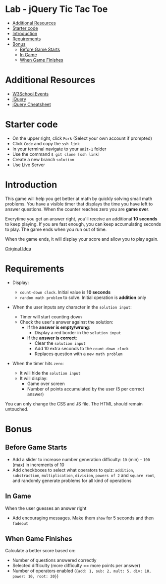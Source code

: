# Lab - jQuery Tic Tac Toe <!-- omit in toc -->
- [Additional Resources](#additional-resources)
- [Starter code](#starter-code)
- [Introduction](#introduction)
- [Requirements](#requirements)
- [Bonus](#bonus)
  - [Before Game Starts](#before-game-starts)
  - [In Game](#in-game)
  - [When Game Finishes](#when-game-finishes)

# Additional Resources
- [W3School Events](https://www.w3schools.com/tags/ref_eventattributes.asp)
- [jQuery](https://api.jquery.com/)
- [jQuery Cheatsheet](https://oscarotero.com/jquery/)

# Starter code
- On the upper right, click `Fork` (Select your own account if prompted)
- Click `Code` and copy the `ssh link`
- In your terminal navigate to your `unit-1` folder
- Use the command `$ git clone [ssh link]`
- Create a new branch `solution`
- Use Live Server

# Introduction
This game will help you get better at math by quickly solving small math problems. You have a visible timer that displays the time you have left to answer questions. When the counter reaches zero you are **game over**.

Everytime you get an answer right, you'll receive an additional **10 seconds** to keep playing. If you are fast enough, you can keep accumulating seconds to play. The game ends when you run out of time.

When the game ends, it will display your score and allow you to play again.

[Original Idea](http://www.mental-math-trainer.com)

# Requirements
- Display:
  - `count-down clock`. Initial value is **10 seconds**
  - `random math problem` to solve. Initial operation is **addition** only

- When the user inputs any character in the `solution input`:
  - Timer will start counting down
  - Check the user's answer against the solution:
    - If the **answer is empty/wrong**:
      - Display a red border in the `solution input`
    - If the **answer is correct**:
      - Clear the `solution input`
      - Add 10 extra seconds to the `count-down clock`
      - Replaces question with a `new math problem`

- When the timer hits `zero`:
  - It will hide the `solution input`
  - It will display:
    - Game over screen
    - Number of points accumulated by the user (5 per correct answer)

You can only change the CSS and JS file. The HTML should remain untouched.

# Bonus
## Before Game Starts
- Add a slider to increase number generation difficulty: `10` (min) - `100` (max) in increments of 10
- Add checkboxes to select what operators to quiz: `addition`, `substraction`, `multiplication`, `division`, `powers of 2` and `square root`, and randomly generate problems for all kind of operations

## In Game
When the user guesses an answer right
- Add encouraging messages. Make them `show` for 5 seconds and then `fadeout`

## When Game Finishes
Calculate a better score based on:
  - Number of questions answered correctly
  - Selected difficulty (more difficulty == more points per answer)
  - Number of operators enabled (`{add: 1, sub: 2, mult: 5, div: 10, power: 10, root: 20}`)
